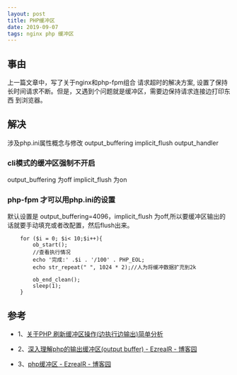```yaml
---
layout: post
title: PHP缓冲区
date: 2019-09-07
tags: nginx php 缓冲区
---
```


## 事由
上一篇文章中，写了关于nginx和php-fpm组合 请求超时的解决方案,
设置了保持长时间请求不断。但是，又遇到个问题就是缓冲区，需要边保持请求连接边打印东西
到浏览器。

## 解决
涉及php.ini属性概念与修改
output_buffering
implicit_flush
output_handler

### cli模式的缓冲区强制不开启
output_buffering 为off
implicit_flush 为on

### php-fpm 才可以用php.ini的设置

默认设置是 output_buffering=4096，implicit_flush 为off,所以要缓冲区输出的话就要手动填充或者改配置，然后flush出来。

```
    for ($i = 0; $i< 10;$i++){
        ob_start();
        //查看执行情况
        echo '完成:' .$i . '/100' . PHP_EOL;
        echo str_repeat(" ", 1024 * 2);//人为将缓冲数据扩充到2k

        ob_end_clean();
        sleep(1);
    }
```

## 参考

* 1、[关于PHP 刷新缓冲区操作(边执行边输出)简单分析](https://www.cnblogs.com/devcjq/articles/6072945.html)

* 2、[深入理解php的输出缓冲区(output buffer) - EzrealR - 博客园](https://www.cnblogs.com/raobenjun/p/8086051.html)

* 3、[php缓冲区 - EzrealR - 博客园](https://www.cnblogs.com/raobenjun/p/8085957.html)

